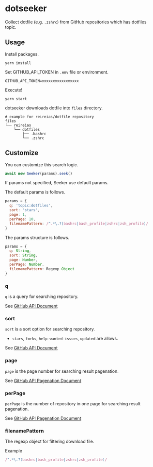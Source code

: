# dotseeker

Collect dotfile (e.g. `.zshrc`) from GitHub repositories which has dotfiles topic.

## Usage
Install packages.

```console
yarn install
```

Set GITHUB_API_TOKEN in `.env` file or environment.

```
GITHUB_API_TOKEN=xxxxxxxxxxxxxxxxx
```

Execute!

```console
yarn start
```

dotseeker downloads dotfile into `files` directory.

```
# example for reireias/dotfile repository
files
└── reireias
    └── dotfiles
        ├── .bashrc
        └── .zshrc
```

## Customize
You can customize this search logic.

```js
await new Seeker(params).seek()
```

If params not specified, Seeker use default params.

The default params is follows.

```js
params = {
  q: 'topic:dotfiles',
  sort: 'stars',
  page: 1,
  perPage: 10,
  filenamePattern: /^.*\.?(bashrc|bash_profile|zshrc|zsh_profile)/
}
```

The params structure is follows.

```js
params = {
  q: String,
  sort: String,
  page: Number,
  perPage: Number,
  filenamePattern: Regexp Object
}
```

### q
`q` is a query for searching repository.

See [GitHub API Document](https://developer.github.com/v3/search/#parameters)

### sort
`sort` is a sort option for searching repository.
- `stars`, `forks`, `help-wanted-issues`, `updated` are allows.

See [GitHub API Document](https://developer.github.com/v3/search/#parameters)

### page
`page` is the page number for searching result pagenation.

See [GitHub API Pagenation Document](https://developer.github.com/v3/#pagination)

### perPage
`perPage` is the number of repository in one page for searching result pagenation.

See [GitHub API Pagenation Document](https://developer.github.com/v3/#pagination)

### filenamePattern
The regexp object for filtering download file.

Example
```js
/^.*\.?(bashrc|bash_profile|zshrc|zsh_profile)/
```

